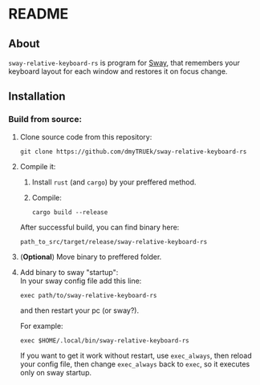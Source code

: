 # README

## About
`sway-relative-keyboard-rs` is program for [Sway](https://swaywm.org/),
that remembers your keyboard layout for each window and restores it on focus change.



## Installation
### Build from source:
1. Clone source code from this repository:  
   ```
   git clone https://github.com/dmyTRUEk/sway-relative-keyboard-rs
   ```

2. Compile it:  
   1. Install `rust` (and `cargo`) by your preffered method.

   2. Compile:  
      ```
      cargo build --release
      ```

   After successful build, you can find binary here:  
   ```
   path_to_src/target/release/sway-relative-keyboard-rs
   ```

3. (**Optional**) Move binary to preffered folder.

4. Add binary to sway "startup":  
   In your sway config file add this line:  
   ```
   exec path/to/sway-relative-keyboard-rs
   ```  
   and then restart your pc (or sway?).

   For example:  
   ```
   exec $HOME/.local/bin/sway-relative-keyboard-rs
   ```

   If you want to get it work without restart,
   use `exec_always`, then reload your config file,
   then change `exec_always` back to `exec`,
   so it executes only on sway startup.

